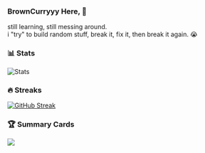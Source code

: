 ### BrownCurryyy Here, 👋
still learning, still messing around.  
i "try" to build random stuff, break it, fix it, then break it again. 😭

### 📊 Stats
![Stats](https://github-readme-stats.vercel.app/api?username=BrownCurryyy&show_icons=true&theme=tokyonight&hide_border=true)

### 🔥 Streaks
[![GitHub Streak](https://streak-stats.demolab.com?user=BrownCurryyy)](https://git.io/streak-stats)
### 🏆 Summary Cards
![](https://github-profile-summary-cards.vercel.app/api/cards/profile-details?username=BrownCurryyy&theme=tokyonight)


